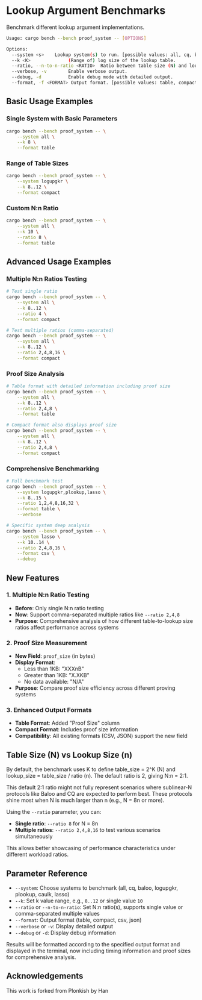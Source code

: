 # Lookup Argument Benchmarks

Benchmark different lookup argument implementations.

```sh
Usage: cargo bench --bench proof_system -- [OPTIONS]

Options:
  --system <s>    Lookup system(s) to run. [possible values: all, cq, baloo, logupgkr, plookup, caulk, lasso]
  --k <K>              (Range of) log size of the lookup table.
  --ratio, --n-to-n-ratio <RATIO>  Ratio between table size (N) and lookup size (n). Default is 2. Supports comma-separated multiple values.
  --verbose, -v        Enable verbose output.
  --debug, -d          Enable debug mode with detailed output.
  --format, -f <FORMAT> Output format. [possible values: table, compact, csv, json]
```

## Basic Usage Examples

### Single System with Basic Parameters
```sh
cargo bench --bench proof_system -- \
    --system all \
    --k 8 \
    --format table
```

### Range of Table Sizes
```sh
cargo bench --bench proof_system -- \
    --system logupgkr \
    --k 8..12 \
    --format compact
```

### Custom N:n Ratio
```sh
cargo bench --bench proof_system -- \
    --system all \
    --k 10 \
    --ratio 8 \
    --format table
```

## Advanced Usage Examples

### Multiple N:n Ratios Testing
```sh
# Test single ratio
cargo bench --bench proof_system -- \
    --system all \
    --k 8..12 \
    --ratio 4 \
    --format compact

# Test multiple ratios (comma-separated)
cargo bench --bench proof_system -- \
    --system all \
    --k 8..12 \
    --ratio 2,4,8,16 \
    --format compact
```

### Proof Size Analysis
```sh
# Table format with detailed information including proof size
cargo bench --bench proof_system -- \
    --system all \
    --k 8..12 \
    --ratio 2,4,8 \
    --format table

# Compact format also displays proof size
cargo bench --bench proof_system -- \
    --system all \
    --k 8..12 \
    --ratio 2,4,8 \
    --format compact
```

### Comprehensive Benchmarking
```sh
# Full benchmark test
cargo bench --bench proof_system -- \
    --system logupgkr,plookup,lasso \
    --k 8..15 \
    --ratio 1,2,4,8,16,32 \
    --format table \
    --verbose

# Specific system deep analysis
cargo bench --bench proof_system -- \
    --system lasso \
    --k 10..14 \
    --ratio 2,4,8,16 \
    --format csv \
    --debug
```

## New Features

### 1. **Multiple N:n Ratio Testing**
- **Before**: Only single N:n ratio testing
- **Now**: Support comma-separated multiple ratios like `--ratio 2,4,8`
- **Purpose**: Comprehensive analysis of how different table-to-lookup size ratios affect performance across systems

### 2. **Proof Size Measurement**
- **New Field**: `proof_size` (in bytes)
- **Display Format**: 
  - Less than 1KB: "XXXnB" 
  - Greater than 1KB: "X.XKB"
  - No data available: "N/A"
- **Purpose**: Compare proof size efficiency across different proving systems

### 3. **Enhanced Output Formats**
- **Table Format**: Added "Proof Size" column
- **Compact Format**: Includes proof size information
- **Compatibility**: All existing formats (CSV, JSON) support the new field

## Table Size (N) vs Lookup Size (n)

By default, the benchmark uses K to define table_size = 2^K (N) and lookup_size = table_size / ratio (n). The default ratio is 2, giving N:n = 2:1.

This default 2:1 ratio might not fully represent scenarios where sublinear-N protocols like Baloo and CQ are expected to perform best. These protocols shine most when N is much larger than n (e.g., N = 8n or more).

Using the `--ratio` parameter, you can:
- **Single ratio**: `--ratio 8` for N = 8n
- **Multiple ratios**: `--ratio 2,4,8,16` to test various scenarios simultaneously

This allows better showcasing of performance characteristics under different workload ratios.

## Parameter Reference

- `--system`: Choose systems to benchmark (all, cq, baloo, logupgkr, plookup, caulk, lasso)
- `--k`: Set k value range, e.g., `8..12` or single value `10`
- `--ratio` or `--n-to-n-ratio`: Set N:n ratio(s), supports single value or comma-separated multiple values
- `--format`: Output format (table, compact, csv, json)
- `--verbose` or `-v`: Display detailed output
- `--debug` or `-d`: Display debug information

Results will be formatted according to the specified output format and displayed in the terminal, now including timing information and proof sizes for comprehensive analysis.

## Acknowledgements

This work is forked from Plonkish by Han
